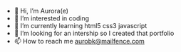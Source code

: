 - 👋 Hi, I’m Aurora(e)
- 👀 I’m interested in coding
- 🌱 I’m currently learning html5 css3 javascript
- 💞️ I’m looking for an intership so I created that portfolio
- 📫 How to reach me aurobk@mailfence.com

<!---
aurebk/aurebk is a ✨ special ✨ repository because its `README.md` (this file) appears on your GitHub profile.
You can click the Preview link to take a look at your changes.
--->

